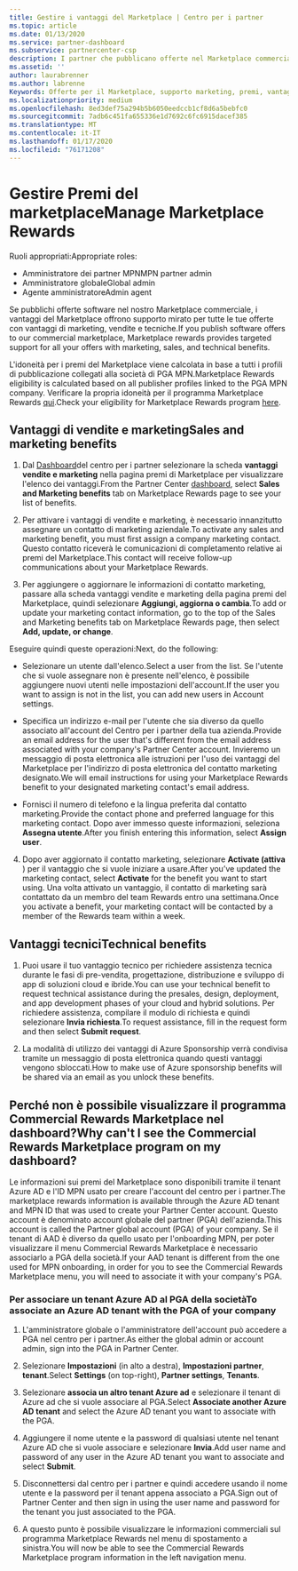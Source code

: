 ```yaml
---
title: Gestire i vantaggi del Marketplace | Centro per i partner
ms.topic: article
ms.date: 01/13/2020
ms.service: partner-dashboard
ms.subservice: partnercenter-csp
description: I partner che pubblicano offerte nel Marketplace commerciale sono idonei per i vantaggi che offrono supporto marketing.
ms.assetid: ''
author: laurabrenner
ms.author: labrenne
Keywords: Offerte per il Marketplace, supporto marketing, premi, vantaggi per gli editori
ms.localizationpriority: medium
ms.openlocfilehash: 8ed3def75a294b5b6050eedccb1cf8d6a5bebfc0
ms.sourcegitcommit: 7adb6c451fa655336e1d7692c6fc6915dacef385
ms.translationtype: MT
ms.contentlocale: it-IT
ms.lasthandoff: 01/17/2020
ms.locfileid: "76171208"
---
```

# <a name="manage-marketplace-rewards"></a><span data-ttu-id="86fb1-104">Gestire Premi del marketplace</span><span class="sxs-lookup"><span data-stu-id="86fb1-104">Manage Marketplace Rewards</span></span>

<span data-ttu-id="86fb1-105">Ruoli appropriati:</span><span class="sxs-lookup"><span data-stu-id="86fb1-105">Appropriate roles:</span></span>

- <span data-ttu-id="86fb1-106">Amministratore dei partner MPN</span><span class="sxs-lookup"><span data-stu-id="86fb1-106">MPN partner admin</span></span>
- <span data-ttu-id="86fb1-107">Amministratore globale</span><span class="sxs-lookup"><span data-stu-id="86fb1-107">Global admin</span></span>
- <span data-ttu-id="86fb1-108">Agente amministratore</span><span class="sxs-lookup"><span data-stu-id="86fb1-108">Admin agent</span></span>

<span data-ttu-id="86fb1-109">Se pubblichi offerte software nel nostro Marketplace commerciale, i vantaggi del Marketplace offrono supporto mirato per tutte le tue offerte con vantaggi di marketing, vendite e tecniche.</span><span class="sxs-lookup"><span data-stu-id="86fb1-109">If you  publish software offers to our commercial marketplace, Marketplace rewards provides targeted support for all your offers with marketing, sales, and technical benefits.</span></span> 

<span data-ttu-id="86fb1-110">L'idoneità per i premi del Marketplace viene calcolata in base a tutti i profili di pubblicazione collegati alla società di PGA MPN.</span><span class="sxs-lookup"><span data-stu-id="86fb1-110">Marketplace Rewards eligibility is calculated based on all publisher profiles linked to the PGA MPN company.</span></span> <span data-ttu-id="86fb1-111">Verificare la propria idoneità per il programma Marketplace Rewards [qui](https://partner.microsoft.com/dashboard/mpn/program/commercialmarketplace).</span><span class="sxs-lookup"><span data-stu-id="86fb1-111">Check your eligibility for Marketplace Rewards program [here](https://partner.microsoft.com/dashboard/mpn/program/commercialmarketplace).</span></span> 


## <a name="sales-and-marketing-benefits"></a><span data-ttu-id="86fb1-112">Vantaggi di vendite e marketing</span><span class="sxs-lookup"><span data-stu-id="86fb1-112">Sales and marketing benefits</span></span>

1. <span data-ttu-id="86fb1-113">Dal [Dashboard](https://partner.microsoft.com/dashboard)del centro per i partner selezionare la scheda **vantaggi vendite e marketing** nella pagina premi di Marketplace per visualizzare l'elenco dei vantaggi.</span><span class="sxs-lookup"><span data-stu-id="86fb1-113">From the Partner Center [dashboard](https://partner.microsoft.com/dashboard), select **Sales and Marketing benefits** tab on Marketplace Rewards page to see your list of benefits.</span></span> 

2. <span data-ttu-id="86fb1-114">Per attivare i vantaggi di vendite e marketing, è necessario innanzitutto assegnare un contatto di marketing aziendale.</span><span class="sxs-lookup"><span data-stu-id="86fb1-114">To activate any sales and marketing benefit, you must first assign a company marketing contact.</span></span> <span data-ttu-id="86fb1-115">Questo contatto riceverà le comunicazioni di completamento relative ai premi del Marketplace.</span><span class="sxs-lookup"><span data-stu-id="86fb1-115">This contact will receive follow-up communications about your Marketplace Rewards.</span></span>

3. <span data-ttu-id="86fb1-116">Per aggiungere o aggiornare le informazioni di contatto marketing, passare alla scheda vantaggi vendite e marketing della pagina premi del Marketplace, quindi selezionare **Aggiungi, aggiorna o cambia**.</span><span class="sxs-lookup"><span data-stu-id="86fb1-116">To add or update your marketing contact information, go to the top of the Sales and Marketing benefits tab on Marketplace Rewards page, then select **Add, update, or change**.</span></span> 

<span data-ttu-id="86fb1-117">Eseguire quindi queste operazioni:</span><span class="sxs-lookup"><span data-stu-id="86fb1-117">Next, do the following:</span></span>

  - <span data-ttu-id="86fb1-118">Selezionare un utente dall'elenco.</span><span class="sxs-lookup"><span data-stu-id="86fb1-118">Select a user from the list.</span></span> <span data-ttu-id="86fb1-119">Se l'utente che si vuole assegnare non è presente nell'elenco, è possibile aggiungere nuovi utenti nelle impostazioni dell'account.</span><span class="sxs-lookup"><span data-stu-id="86fb1-119">If the user you want to assign is not in the list, you can add new users in Account settings.</span></span>

  - <span data-ttu-id="86fb1-120">Specifica un indirizzo e-mail per l'utente che sia diverso da quello associato all'account del Centro per i partner della tua azienda.</span><span class="sxs-lookup"><span data-stu-id="86fb1-120">Provide an email address for the user that's different from the email address associated with your company's Partner Center account.</span></span> <span data-ttu-id="86fb1-121">Invieremo un messaggio di posta elettronica alle istruzioni per l'uso dei vantaggi del Marketplace per l'indirizzo di posta elettronica del contatto marketing designato.</span><span class="sxs-lookup"><span data-stu-id="86fb1-121">We will email instructions for using your Marketplace Rewards benefit to your designated marketing contact's email address.</span></span>

  - <span data-ttu-id="86fb1-122">Fornisci il numero di telefono e la lingua preferita dal contatto marketing.</span><span class="sxs-lookup"><span data-stu-id="86fb1-122">Provide the contact phone and preferred language for this marketing contact.</span></span> <span data-ttu-id="86fb1-123">Dopo aver immesso queste informazioni, seleziona **Assegna utente**.</span><span class="sxs-lookup"><span data-stu-id="86fb1-123">After you finish entering this information, select **Assign user**.</span></span>

4. <span data-ttu-id="86fb1-124">Dopo aver aggiornato il contatto marketing, selezionare **Activate (attiva** ) per il vantaggio che si vuole iniziare a usare.</span><span class="sxs-lookup"><span data-stu-id="86fb1-124">After you’ve updated the marketing contact, select **Activate** for the benefit you want to start using.</span></span> <span data-ttu-id="86fb1-125">Una volta attivato un vantaggio, il contatto di marketing sarà contattato da un membro del team Rewards entro una settimana.</span><span class="sxs-lookup"><span data-stu-id="86fb1-125">Once you activate a benefit, your marketing contact will be contacted by a member of the Rewards team within a week.</span></span>

## <a name="technical-benefits"></a><span data-ttu-id="86fb1-126">Vantaggi tecnici</span><span class="sxs-lookup"><span data-stu-id="86fb1-126">Technical benefits</span></span>

1. <span data-ttu-id="86fb1-127">Puoi usare il tuo vantaggio tecnico per richiedere assistenza tecnica durante le fasi di pre-vendita, progettazione, distribuzione e sviluppo di app di soluzioni cloud e ibride.</span><span class="sxs-lookup"><span data-stu-id="86fb1-127">You can use your technical benefit to request technical assistance during the presales, design, deployment, and app development phases of your cloud and hybrid solutions.</span></span> <span data-ttu-id="86fb1-128">Per richiedere assistenza, compilare il modulo di richiesta e quindi selezionare **Invia richiesta**.</span><span class="sxs-lookup"><span data-stu-id="86fb1-128">To request assistance, fill in the request form and then select **Submit request**.</span></span>

2. <span data-ttu-id="86fb1-129">La modalità di utilizzo dei vantaggi di Azure Sponsorship verrà condivisa tramite un messaggio di posta elettronica quando questi vantaggi vengono sbloccati.</span><span class="sxs-lookup"><span data-stu-id="86fb1-129">How to make use of Azure sponsorship benefits will be shared via an email as you unlock these benefits.</span></span> 

## <a name="why-cant-i-see-the-commercial-rewards-marketplace-program-on-my-dashboard"></a><span data-ttu-id="86fb1-130">Perché non è possibile visualizzare il programma Commercial Rewards Marketplace nel dashboard?</span><span class="sxs-lookup"><span data-stu-id="86fb1-130">Why can't I see the Commercial Rewards Marketplace program on my dashboard?</span></span>

<span data-ttu-id="86fb1-131">Le informazioni sui premi del Marketplace sono disponibili tramite il tenant Azure AD e l'ID MPN usato per creare l'account del centro per i partner.</span><span class="sxs-lookup"><span data-stu-id="86fb1-131">The marketplace rewards information is available through the Azure AD tenant and MPN ID that was used to create your Partner Center account.</span></span> <span data-ttu-id="86fb1-132">Questo account è denominato account globale del partner (PGA) dell'azienda.</span><span class="sxs-lookup"><span data-stu-id="86fb1-132">This account is called the Partner global account (PGA) of your company.</span></span> <span data-ttu-id="86fb1-133">Se il tenant di AAD è diverso da quello usato per l'onboarding MPN, per poter visualizzare il menu Commercial Rewards Marketplace è necessario associarlo a PGA della società.</span><span class="sxs-lookup"><span data-stu-id="86fb1-133">If your AAD tenant is different from the  one used for MPN onboarding, in order for you to see the Commercial Rewards Marketplace menu, you will need to associate it with your company's PGA.</span></span> 

### <a name="to-associate-an-azure-ad-tenant-with-the-pga-of-your-company"></a><span data-ttu-id="86fb1-134">Per associare un tenant Azure AD al PGA della società</span><span class="sxs-lookup"><span data-stu-id="86fb1-134">To associate an Azure AD tenant with the PGA of your company</span></span>

1. <span data-ttu-id="86fb1-135">L'amministratore globale o l'amministratore dell'account può accedere a PGA nel centro per i partner.</span><span class="sxs-lookup"><span data-stu-id="86fb1-135">As either the global admin or account admin, sign into the PGA in Partner Center.</span></span>

2. <span data-ttu-id="86fb1-136">Selezionare **Impostazioni** (in alto a destra), **Impostazioni partner**, **tenant**.</span><span class="sxs-lookup"><span data-stu-id="86fb1-136">Select **Settings** (on top-right), **Partner settings**, **Tenants**.</span></span> 

3. <span data-ttu-id="86fb1-137">Selezionare **associa un altro tenant Azure ad** e selezionare il tenant di Azure ad che si vuole associare al PGA.</span><span class="sxs-lookup"><span data-stu-id="86fb1-137">Select **Associate another Azure AD tenant** and select the Azure AD tenant you want to associate with the PGA.</span></span>

4. <span data-ttu-id="86fb1-138">Aggiungere il nome utente e la password di qualsiasi utente nel tenant Azure AD che si vuole associare e selezionare **Invia**.</span><span class="sxs-lookup"><span data-stu-id="86fb1-138">Add user name and password of any user in the Azure AD tenant you want to associate and select **Submit**.</span></span>

5. <span data-ttu-id="86fb1-139">Disconnettersi dal centro per i partner e quindi accedere usando il nome utente e la password per il tenant appena associato a PGA.</span><span class="sxs-lookup"><span data-stu-id="86fb1-139">Sign out of Partner Center and then sign in using the user name and password for the tenant you just associated to the PGA.</span></span>

6. <span data-ttu-id="86fb1-140">A questo punto è possibile visualizzare le informazioni commerciali sul programma Marketplace Rewards nel menu di spostamento a sinistra.</span><span class="sxs-lookup"><span data-stu-id="86fb1-140">You will now be able to see the Commercial Rewards Marketplace program information in the left navigation menu.</span></span>


